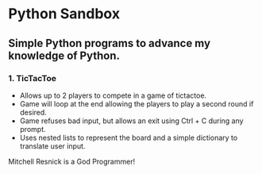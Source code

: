 # Python Sandbox
## Simple Python programs to advance my knowledge of Python.

### 1. TicTacToe
* Allows up to 2 players to compete in a game of tictactoe.
* Game will loop at the end allowing the players to play a second round if desired.
* Game refuses bad input, but allows an exit using Ctrl + C during any prompt.
* Uses nested lists to represent the board and a simple dictionary to translate user input.


Mitchell Resnick is a God Programmer!
